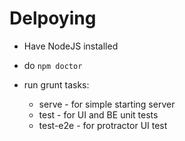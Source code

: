 # Delpoying

- Have NodeJS installed

- do
```npm doctor```

- run grunt tasks:
	- serve - for simple starting server
	- test - for UI and BE unit tests
	- test-e2e - for protractor UI test

